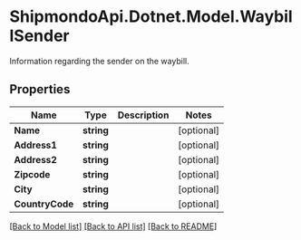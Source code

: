 # ShipmondoApi.Dotnet.Model.WaybillSender
Information regarding the sender on the waybill.

## Properties

Name | Type | Description | Notes
------------ | ------------- | ------------- | -------------
**Name** | **string** |  | [optional] 
**Address1** | **string** |  | [optional] 
**Address2** | **string** |  | [optional] 
**Zipcode** | **string** |  | [optional] 
**City** | **string** |  | [optional] 
**CountryCode** | **string** |  | [optional] 

[[Back to Model list]](../README.md#documentation-for-models) [[Back to API list]](../README.md#documentation-for-api-endpoints) [[Back to README]](../README.md)

